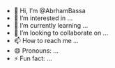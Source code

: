 - 👋 Hi, I’m @AbrhamBassa
- 👀 I’m interested in ...
- 🌱 I’m currently learning ...
- 💞️ I’m looking to collaborate on ...
- 📫 How to reach me ...
- 😄 Pronouns: ...
- ⚡ Fun fact: ...

<!---
AbrhamBassa/AbrhamBassa is a ✨ special ✨ repository because its `README.md` (this file) appears on your GitHub profile.
You can click the Preview link to take a look at your changes.
--->

